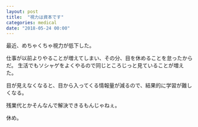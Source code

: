 ```yaml
---
layout: post
title:  "視力は資本です"
categories: medical
date: "2018-05-24 00:00"
---
```


最近、めちゃくちゃ視力が低下した。

仕事が以前よりやることが増えてしまい、その分、目を休めることを怠ったからだ。
生活でもソシャゲをよくやるので同じところじっと見ていることが増えた。

目が見えなくなると、目から入ってくる情報量が減るので、結果的に学習が難しくなる。

残業代とかそんなんで解決できるもんじゃねぇ。

休め。
